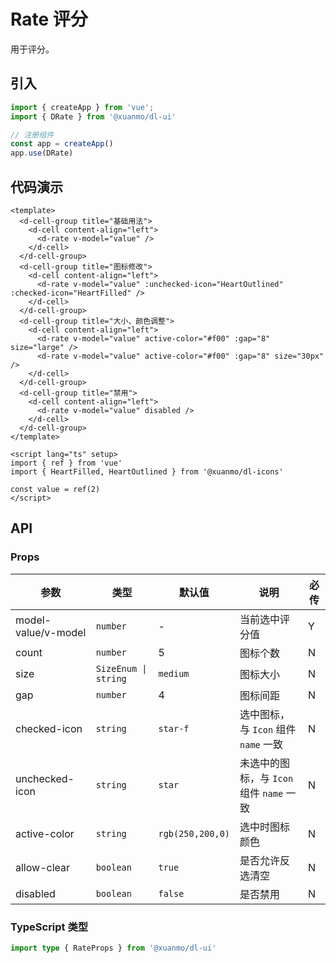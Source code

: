 # Rate 评分

用于评分。

## 引入

```typescript
import { createApp } from 'vue';
import { DRate } from '@xuanmo/dl-ui'

// 注册组件
const app = createApp()
app.use(DRate)
```

## 代码演示

```vue client=Mobile playground=MRate
<template>
  <d-cell-group title="基础用法">
    <d-cell content-align="left">
      <d-rate v-model="value" />
    </d-cell>
  </d-cell-group>
  <d-cell-group title="图标修改">
    <d-cell content-align="left">
      <d-rate v-model="value" :unchecked-icon="HeartOutlined" :checked-icon="HeartFilled" />
    </d-cell>
  </d-cell-group>
  <d-cell-group title="大小、颜色调整">
    <d-cell content-align="left">
      <d-rate v-model="value" active-color="#f00" :gap="8" size="large" />
      <d-rate v-model="value" active-color="#f00" :gap="8" size="30px" />
    </d-cell>
  </d-cell-group>
  <d-cell-group title="禁用">
    <d-cell content-align="left">
      <d-rate v-model="value" disabled />
    </d-cell>
  </d-cell-group>
</template>

<script lang="ts" setup>
import { ref } from 'vue'
import { HeartFilled, HeartOutlined } from '@xuanmo/dl-icons'

const value = ref(2)
</script>
```

## API

### Props

|参数|类型|默认值|说明|必传|
|----|---|-----|---|----|
|model-value/v-model|`number`|-|当前选中评分值|Y|
|count|`number`|5|图标个数|N|
|size|`SizeEnum \| string`|`medium`|图标大小|N|
|gap|`number`|4|图标间距|N|
|checked-icon|`string`|`star-f`|选中图标，与 `Icon` 组件 `name` 一致|N|
|unchecked-icon|`string`|`star`|未选中的图标，与 `Icon` 组件 `name` 一致|N|
|active-color|`string`|`rgb(250,200,0)`|选中时图标颜色|N|
|allow-clear|`boolean`|`true`|是否允许反选清空|N|
|disabled|`boolean`|`false`|是否禁用|N|

### TypeScript 类型

```typescript
import type { RateProps } from '@xuanmo/dl-ui'
```
